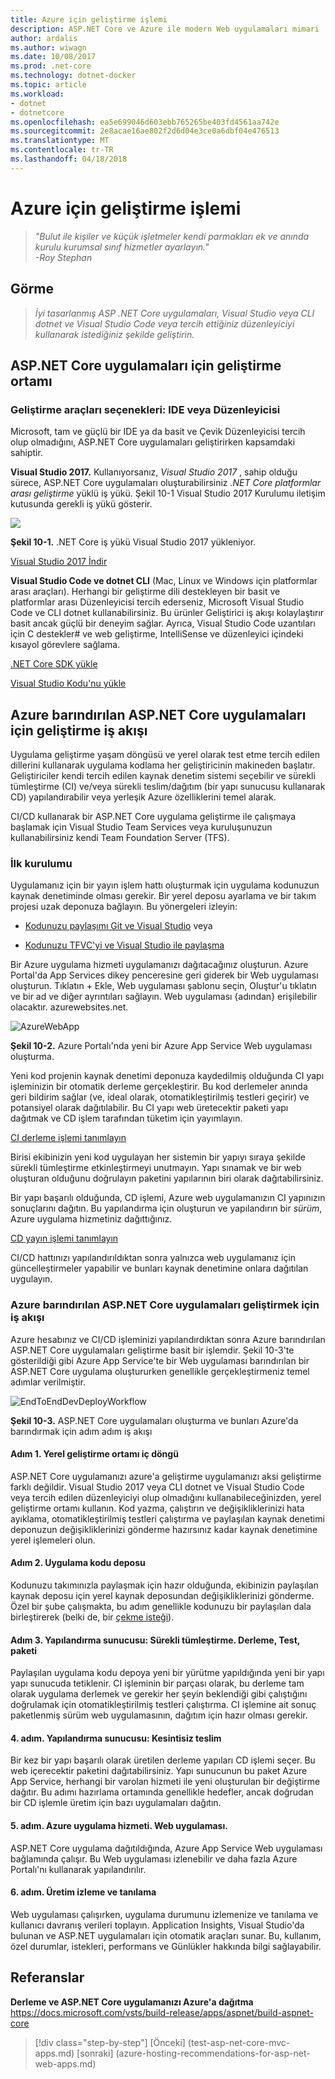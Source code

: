 ```yaml
---
title: Azure için geliştirme işlemi
description: ASP.NET Core ve Azure ile modern Web uygulamaları mimari | Azure için geliştirme işlemi
author: ardalis
ms.author: wiwagn
ms.date: 10/08/2017
ms.prod: .net-core
ms.technology: dotnet-docker
ms.topic: article
ms.workload:
- dotnet
- dotnetcore
ms.openlocfilehash: ea5e699046d603ebb765265be403fd4561aa742e
ms.sourcegitcommit: 2e8acae16ae802f2d6d04e3ce0a6dbf04e476513
ms.translationtype: MT
ms.contentlocale: tr-TR
ms.lasthandoff: 04/18/2018
---
```

# <a name="development-process-for-azure"></a>Azure için geliştirme işlemi

> _"Bulut ile kişiler ve küçük işletmeler kendi parmakları ek ve anında kurulu kurumsal sınıf hizmetler ayarlayın."_  
> _-Roy Stephan_

 ## <a name="vision"></a>Görme

> *İyi tasarlanmış ASP .NET Core uygulamaları, Visual Studio veya CLI dotnet ve Visual Studio Code veya tercih ettiğiniz düzenleyiciyi kullanarak istediğiniz şekilde geliştirin.*

## <a name="development-environment-for-aspnet-core-apps"></a>ASP.NET Core uygulamaları için geliştirme ortamı

### <a name="development-tools-choices-ide-or-editor"></a>Geliştirme araçları seçenekleri: IDE veya Düzenleyicisi

Microsoft, tam ve güçlü bir IDE ya da basit ve Çevik Düzenleyicisi tercih olup olmadığını, ASP.NET Core uygulamaları geliştirirken kapsamdaki sahiptir.

**Visual Studio 2017.** Kullanıyorsanız, *Visual Studio 2017* , sahip olduğu sürece, ASP.NET Core uygulamaları oluşturabilirsiniz *.NET Core platformlar arası geliştirme* yüklü iş yükü. Şekil 10-1 Visual Studio 2017 Kurulumu iletişim kutusunda gerekli iş yükü gösterir.

![](./media/image10-1.png)

**Şekil 10-1.** .NET Core iş yükü Visual Studio 2017 yükleniyor.

[Visual Studio 2017 İndir](https://aka.ms/vsdownload?utm_source=mscom&utm_campaign=msdocs)

**Visual Studio Code ve dotnet CLI** (Mac, Linux ve Windows için platformlar arası araçları). Herhangi bir geliştirme dili destekleyen bir basit ve platformlar arası Düzenleyicisi tercih ederseniz, Microsoft Visual Studio Code ve CLI dotnet kullanabilirsiniz. Bu ürünler Geliştirici iş akışı kolaylaştırır basit ancak güçlü bir deneyim sağlar. Ayrıca, Visual Studio Code uzantıları için C destekler\# ve web geliştirme, IntelliSense ve düzenleyici içindeki kısayol görevlere sağlama.

[.NET Core SDK yükle](https://www.microsoft.com/net/download/core)

[Visual Studio Kodu'nu yükle](https://code.visualstudio.com/download)



## <a name="development-workflow-for-azure-hosted-aspnet-core-apps"></a>Azure barındırılan ASP.NET Core uygulamaları için geliştirme iş akışı

Uygulama geliştirme yaşam döngüsü ve yerel olarak test etme tercih edilen dillerini kullanarak uygulama kodlama her geliştiricinin makineden başlatır. Geliştiriciler kendi tercih edilen kaynak denetim sistemi seçebilir ve sürekli tümleştirme (CI) ve/veya sürekli teslim/dağıtım (bir yapı sunucusu kullanarak CD) yapılandırabilir veya yerleşik Azure özelliklerini temel alarak.

CI/CD kullanarak bir ASP.NET Core uygulama geliştirme ile çalışmaya başlamak için Visual Studio Team Services veya kuruluşunuzun kullanabilirsiniz kendi Team Foundation Server (TFS).

### <a name="initial-setup"></a>İlk kurulumu

Uygulamanız için bir yayın işlem hattı oluşturmak için uygulama kodunuzun kaynak denetiminde olması gerekir. Bir yerel deposu ayarlama ve bir takım projesi uzak deponuza bağlayın. Bu yönergeleri izleyin:

-   [Kodunuzu paylaşımı Git ve Visual Studio](https://docs.microsoft.com/vsts/git/share-your-code-in-git-vs) veya

-   [Kodunuzu TFVC'yi ve Visual Studio ile paylaşma](https://docs.microsoft.com/vsts/tfvc/share-your-code-in-tfvc-vs)

Bir Azure uygulama hizmeti uygulamanızı dağıtacağınız oluşturun. Azure Portal'da App Services dikey penceresine geri giderek bir Web uygulaması oluşturun. Tıklatın + Ekle, Web uygulaması şablonu seçin, Oluştur'u tıklatın ve bir ad ve diğer ayrıntıları sağlayın. Web uygulaması {adından} erişilebilir olacaktır. azurewebsites.net.

![AzureWebApp](./media/image10-2.png)

**Şekil 10-2.** Azure Portalı'nda yeni bir Azure App Service Web uygulaması oluşturma.

Yeni kod projenin kaynak denetimi deponuza kaydedilmiş olduğunda CI yapı işleminizin bir otomatik derleme gerçekleştirir. Bu kod derlemeler anında geri bildirim sağlar (ve, ideal olarak, otomatikleştirilmiş testleri geçirir) ve potansiyel olarak dağıtılabilir. Bu CI yapı web üretecektir paketi yapı dağıtmak ve CD işlem tarafından tüketim için yayımlayın.

[CI derleme işlemi tanımlayın](https://docs.microsoft.com/vsts/build-release/apps/aspnet/build-aspnet-core#ci)

Birisi ekibinizin yeni kod uygulayan her sistemin bir yapıyı sıraya şekilde sürekli tümleştirme etkinleştirmeyi unutmayın. Yapı sınamak ve bir web oluşturan olduğunu doğrulayın paketini yapılarının biri olarak dağıtabilirsiniz.

Bir yapı başarılı olduğunda, CD işlemi, Azure web uygulamanızın CI yapınızın sonuçlarını dağıtın. Bu yapılandırma için oluşturun ve yapılandırın bir *sürüm*, Azure uygulama hizmetiniz dağıttığınız.

[CD yayın işlemi tanımlayın](https://docs.microsoft.com/vsts/build-release/apps/aspnet/build-aspnet-core#cd)

CI/CD hattınızı yapılandırıldıktan sonra yalnızca web uygulamanız için güncelleştirmeler yapabilir ve bunları kaynak denetimine onlara dağıtılan uygulayın.

### <a name="workflow-for-developing-azure-hosted-aspnet-core-applications"></a>Azure barındırılan ASP.NET Core uygulamaları geliştirmek için iş akışı

Azure hesabınız ve CI/CD işleminizi yapılandırdıktan sonra Azure barındırılan ASP.NET Core uygulamaları geliştirme basit bir işlemdir. Şekil 10-3'te gösterildiği gibi Azure App Service'te bir Web uygulaması barındırılan bir ASP.NET Core uygulama oluştururken genellikle gerçekleştirmeniz temel adımlar verilmiştir.

![EndToEndDevDeployWorkflow](./media/image10-3.png)

**Şekil 10-3.** ASP.NET Core uygulamaları oluşturma ve bunları Azure'da barındırmak için adım adım iş akışı

#### <a name="step-1-local-dev-environment-inner-loop"></a>Adım 1. Yerel geliştirme ortamı iç döngü

ASP.NET Core uygulamanızı azure'a geliştirme uygulamanızı aksi geliştirme farklı değildir. Visual Studio 2017 veya CLI dotnet ve Visual Studio Code veya tercih edilen düzenleyiciyi olup olmadığını kullanabileceğinizden, yerel geliştirme ortamı kullanın. Kod yazma, çalıştırın ve değişikliklerinizi hata ayıklama, otomatikleştirilmiş testleri çalıştırma ve paylaşılan kaynak denetimi deponuzun değişikliklerinizi gönderme hazırsınız kadar kaynak denetimine yerel işlemeleri olun.

#### <a name="step-2-application-code-repository"></a>Adım 2. Uygulama kodu deposu

Kodunuzu takımınızla paylaşmak için hazır olduğunda, ekibinizin paylaşılan kaynak deposu için yerel kaynak deposundan değişikliklerinizi gönderme. Özel bir şube çalışmakta, bu adım genellikle kodunuzu bir paylaşılan dala birleştirerek (belki de, bir [çekme isteği](https://docs.microsoft.com/vsts/git/pull-requests)).

#### <a name="step-3-build-server-continuous-integration-build-test-package"></a>Adım 3. Yapılandırma sunucusu: Sürekli tümleştirme. Derleme, Test, paketi

Paylaşılan uygulama kodu depoya yeni bir yürütme yapıldığında yeni bir yapı yapı sunucuda tetiklenir. CI işleminin bir parçası olarak, bu derleme tam olarak uygulama derlemek ve gerekir her şeyin beklendiği gibi çalıştığını doğrulamak için otomatikleştirilmiş testleri çalıştırma. CI işlemine ait sonuç paketlenmiş sürüm web uygulamasının, dağıtım için hazır olması gerekir.

#### <a name="step-4-build-server-continuous-delivery"></a>4. adım. Yapılandırma sunucusu: Kesintisiz teslim

Bir kez bir yapı başarılı olarak üretilen derleme yapıları CD işlemi seçer. Bu web içerecektir paketini dağıtabilirsiniz. Yapı sunucunun bu paket Azure App Service, herhangi bir varolan hizmeti ile yeni oluşturulan bir değiştirme dağıtır. Bu adımı hazırlama ortamında genellikle hedefler, ancak doğrudan bir CD işlemle üretim için bazı uygulamaları dağıtın.

#### <a name="step-5-azure-app-service-web-app"></a>5. adım. Azure uygulama hizmeti. Web uygulaması.

ASP.NET Core uygulama dağıtıldığında, Azure App Service Web uygulaması bağlamında çalışır. Bu Web uygulaması izlenebilir ve daha fazla Azure Portalı'nı kullanarak yapılandırılır.

#### <a name="step-6-production-monitoring-and-diagnostics"></a>6. adım. Üretim izleme ve tanılama

Web uygulaması çalışırken, uygulama durumunu izlemenize ve tanılama ve kullanıcı davranış verileri toplayın. Application Insights, Visual Studio'da bulunan ve ASP.NET uygulamaları için otomatik araçları sunar. Bu, kullanım, özel durumlar, istekleri, performans ve Günlükler hakkında bilgi sağlayabilir.

## <a name="references"></a>Referanslar

**Derleme ve ASP.NET Core uygulamanızı Azure'a dağıtma**  
<https://docs.microsoft.com/vsts/build-release/apps/aspnet/build-aspnet-core>


>[!div class="step-by-step"]
[Önceki] (test-asp-net-core-mvc-apps.md) [sonraki] (azure-hosting-recommendations-for-asp-net-web-apps.md)
